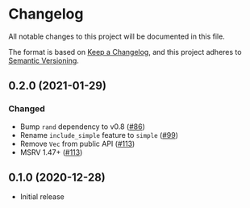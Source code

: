 # Changelog

All notable changes to this project will be documented in this file.

The format is based on [Keep a Changelog](https://keepachangelog.com/en/1.0.0/),
and this project adheres to [Semantic Versioning](https://semver.org/spec/v2.0.0.html).

## 0.2.0 (2021-01-29)
### Changed
- Bump `rand` dependency to v0.8 ([#86])
- Rename `include_simple` feature to `simple` ([#99])
- Remove `Vec` from public API ([#113]) 
- MSRV 1.47+ ([#113])

[#86]: https://github.com/RustCrypto/password-hashing/pull/86
[#99]: https://github.com/RustCrypto/password-hashing/pull/99
[#113]: https://github.com/RustCrypto/password-hashing/pull/113

## 0.1.0 (2020-12-28)
- Initial release
